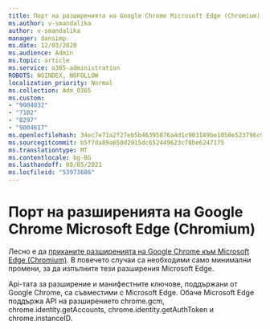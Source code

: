 ```yaml
---
title: Порт на разширенията на Google Chrome Microsoft Edge (Chromium)
ms.author: v-smandalika
author: v-smandalika
manager: dansimp
ms.date: 12/03/2020
ms.audience: Admin
ms.topic: article
ms.service: o365-administration
ROBOTS: NOINDEX, NOFOLLOW
localization_priority: Normal
ms.collection: Adm_O365
ms.custom:
- "9004032"
- "7102"
- "8297"
- "9004617"
ms.openlocfilehash: 34ec7e71a2f27eb5b46395876a4d1c903189be1050e523796c9f2a817c20aaa0
ms.sourcegitcommit: b5f7da89a650d2915dc652449623c78be6247175
ms.translationtype: MT
ms.contentlocale: bg-BG
ms.lasthandoff: 08/05/2021
ms.locfileid: "53973686"
---
```

# <a name="port-google-chrome-extensions-to-microsoft-edge-chromium"></a>Порт на разширенията на Google Chrome Microsoft Edge (Chromium)

Лесно е да [приканите разширенията на Google Chrome към Microsoft Edge (Chromium)](https://docs.microsoft.com/microsoft-edge/extensions-chromium/developer-guide/port-chrome-extension). В повечето случаи са необходими само минимални промени, за да изпълните тези разширения Microsoft Edge.

Api-тата за разширение и манифестните ключове, поддържани от Google Chrome, са съвместими с Microsoft Edge. Обаче Microsoft Edge поддържа API на разширението chrome.gcm, chrome.identity.getAccounts, chrome.identity.getAuthToken и chrome.instanceID.